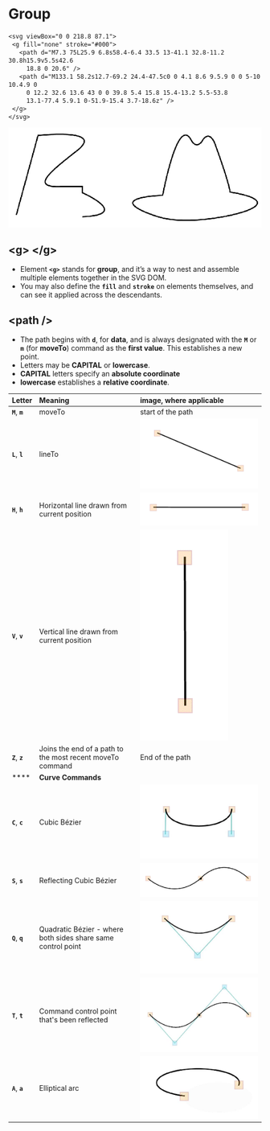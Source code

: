 # Group

```markup
<svg viewBox="0 0 218.8 87.1">
 <g fill="none" stroke="#000">
   <path d="M7.3 75L25.9 6.8s58.4-6.4 33.5 13-41.1 32.8-11.2 30.8h15.9v5.5s42.6
     18.8 0 20.6" />
   <path d="M133.1 58.2s12.7-69.2 24.4-47.5c0 0 4.1 8.6 9.5.9 0 0 5-10 10.4.9 0 
     0 12.2 32.6 13.6 43 0 0 39.8 5.4 15.8 15.4-13.2 5.5-53.8 
     13.1-77.4 5.9.1 0-51.9-15.4 3.7-18.6z" />
 </g>
</svg> 
```

![](.gitbook/assets/output1.png)

## &lt;g&gt; &lt;/g&gt;

* Element **`<g>`** stands for **group**, and it’s a way to nest and assemble multiple elements together in the SVG DOM. 
* You may also define the **`fill`** and **`stroke`** on elements themselves, and can see it applied across the descendants.

## &lt;path /&gt;

* The path begins with **`d`**, for **data**, and is always designated with the **`M`** or **`m`** \(for **moveTo**\) command as the **first value**. This establishes a new point.
* Letters may be **CAPITAL** or **lowercase**. 
* **CAPITAL** letters specify an **absolute coordinate**
* **lowercase** establishes a **relative coordinate**.

| Letter | **Meaning** | image, where applicable |
| :--- | :--- | :--- |
| **`M`**, **`m`** | moveTo | start of the path |
| **`L`**, **`l`** | lineTo | ![](.gitbook/assets/ll.png)  |
| **`H`**, **`h`** | Horizontal line drawn from current position | ![](.gitbook/assets/hhpng.png)  |
| **`V`**, **`v`** | Vertical line drawn from current position | ![](.gitbook/assets/vv.png)  |
| **`Z`**, **`z`** | Joins the end of a path to the most recent moveTo command | End of the path |
| \*\*\*\* | **Curve Commands** |  |
| **`C`**, **`c`** | Cubic Bézier | ![](.gitbook/assets/cc.png)  |
| **`S`**, **`s`** | Reflecting Cubic Bézier | ![](.gitbook/assets/ss.png)  |
| **`Q`**, **`q`** | Quadratic Bézier - where both sides share same control point | ![](.gitbook/assets/qq.png)  |
| **`T`**, **`t`** | Command control point that's been reflected | ![](.gitbook/assets/tt.png)  |
| **`A`**, **`a`** | Elliptical arc | ![](.gitbook/assets/aa.png)  |



